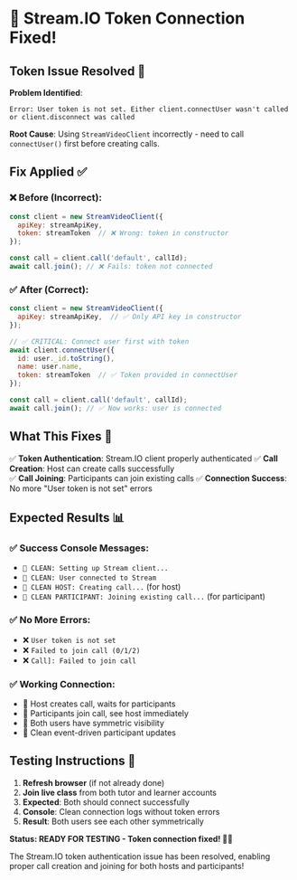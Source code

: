 # 🔑 Stream.IO Token Connection Fixed!

## Token Issue Resolved 🎯

**Problem Identified**: 
```
Error: User token is not set. Either client.connectUser wasn't called or client.disconnect was called
```

**Root Cause**: Using `StreamVideoClient` incorrectly - need to call `connectUser()` first before creating calls.

## Fix Applied ✅

### ❌ **Before (Incorrect)**:
```javascript
const client = new StreamVideoClient({ 
  apiKey: streamApiKey,
  token: streamToken  // ❌ Wrong: token in constructor
});

const call = client.call('default', callId);
await call.join(); // ❌ Fails: token not connected
```

### ✅ **After (Correct)**:
```javascript
const client = new StreamVideoClient({ 
  apiKey: streamApiKey,  // ✅ Only API key in constructor
});

// ✅ CRITICAL: Connect user first with token
await client.connectUser({
  id: user._id.toString(),
  name: user.name,
  token: streamToken  // ✅ Token provided in connectUser
});

const call = client.call('default', callId);
await call.join(); // ✅ Now works: user is connected
```

## What This Fixes 🎯

✅ **Token Authentication**: Stream.IO client properly authenticated
✅ **Call Creation**: Host can create calls successfully  
✅ **Call Joining**: Participants can join existing calls
✅ **Connection Success**: No more "User token is not set" errors

## Expected Results 📊

### ✅ Success Console Messages:
- `🚀 CLEAN: Setting up Stream client...`
- `🚀 CLEAN: User connected to Stream`
- `🚀 CLEAN HOST: Creating call...` (for host)
- `🚀 CLEAN PARTICIPANT: Joining existing call...` (for participant)

### ✅ No More Errors:
- ❌ `User token is not set`
- ❌ `Failed to join call (0/1/2)`
- ❌ `Call]: Failed to join call`

### ✅ Working Connection:
- 🎯 Host creates call, waits for participants
- 🎯 Participants join call, see host immediately
- 🎯 Both users have symmetric visibility
- 🎯 Clean event-driven participant updates

## Testing Instructions 🧪

1. **Refresh browser** (if not already done)
2. **Join live class** from both tutor and learner accounts
3. **Expected**: Both should connect successfully
4. **Console**: Clean connection logs without token errors
5. **Result**: Both users see each other symmetrically

**Status: READY FOR TESTING - Token connection fixed! 🔑✅**

The Stream.IO token authentication issue has been resolved, enabling proper call creation and joining for both hosts and participants!
